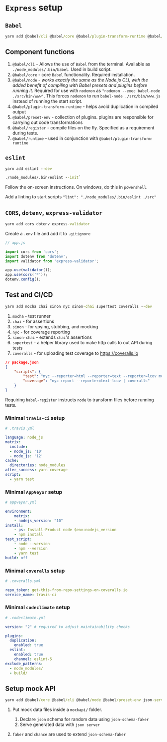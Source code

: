 # `Express` setup

## `Babel`

```cmd
yarn add @babel/cli @babel/core @babel/plugin-transform-runtime @babel/preset-env @babel/register @babel/runtime @babel/node --dev
```

## Component functions

1. `@babel/cli` - Allows the use of `Babel` from the terminal. Available as `./node_modules/.bin/babel`. Used in build script.
1. `@babel/core` - core `Babel` functionality. Required installation.
1. `@babel/node` - *works exactly the same as the Node.js CLI, with the added benefit of compiling with Babel presets and plugins before running it*. Required for use with `nodemon` as `"nodemon --exec babel-node ./src/bin/www"`. This forces `nodemon` to run `babel-node ./src/bin/www.js` instead of running the start script.
1. `@babel/plugin-transform-runtime` - helps avoid duplication in compiled output
1. `@babel/preset-env` - collection of plugins. plugins are responsible for carrying out code transformations
1. `@babel/register` - compile files on the fly. Specified as a requirement during tests.
1. `@babel/runtime` - used in conjunction with `@babel/plugin-transform-runtime`

## `eslint`

```cmd
yarn add eslint --dev
```

```cmd
./node_modules/.bin/eslint --init`
```

Follow the on-screen instructions. On windows, do this in `powershell`.

Add a linting to start scripts `"lint": "./node_modules/.bin/eslint ./src"`

## `CORS`, `dotenv`, `express-validator`

```cmd
yarn add cors dotenv express-validator
```

Create a `.env` file and add it to `.gitignore`

```javascript
// app.js

import cors from 'cors';
import dotenv from 'dotenv';
import validator from 'express-validator';

app.use(validator());
app.use(cors('*'));
dotenv.config();
```

## Test and CI/CD

```cmd
yarn add mocha chai sinon nyc sinon-chai supertest coveralls --dev
```

1. `mocha` - test runner
1. `chai` - for assertions
1. `sinon` - for spying, stubbing, and mocking
1. `nyc` - for coverage reporting
1. `sinon-chai` - extends `chai`'s assertions
1. `supertest` - a helper library used to make http calls to out API during tests
1. `coveralls` - for uploading test coverage to <https://coveralls.io>

```json
// package.json
{
    "scripts": {
        "test": "nyc --reporter=html --reporter=text --reporter=lcov mocha -r @babel/register src/**/*.test.js",
        "coverage": "nyc report --reporter=text-lcov | coveralls"
    }
}
```

Requiring `babel-register` instructs `node` to transform files before running tests.

### Minimal `travis-ci` setup

```yaml
# .travis.yml

language: node_js
matrix:
  include:
  - node_js: '10'
  - node_js: '12'
cache:
  directories: node_modules
after_success: yarn coverage
script:
  - yarn test
```

### Minimal `AppVeyor` setup

```yaml
# appveyor.yml

environment:
    matrix:
    - nodejs_version: "10"
install:
    - ps: Install-Product node $env:nodejs_version
    - npm install
test_script:
    - node --version
    - npm --version
    - yarn test
build: off
```

### Minimal `coveralls` setup

```yaml
# .coveralls.yml

repo_token: get-this-from-repo-settings-on-coveralls.io
service_name: travis-ci
```

### Minimal `codeclimate` setup

```yaml
# .codeclimate.yml

version: "2" # required to adjust maintainability checks

plugins:
  duplication:
    enabled: true
  eslint:
    enabled: true
    channel: eslint-5
exclude_patterns:
  - node_modules/
  - build/
```
## Setup mock API

```cmd
yarn add @babel/core @babel/cli @babel/node @babel/preset-env json-server json-schema-faker faker chance --dev
```

1. Put mock data files inside a `mockapi/` folder.

    1. Declare `json` schema for random data using `json-schema-faker`
    1. Serve generated data with `json server`

1. `faker` and `chance` are used to extend `json-schema-faker`
